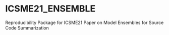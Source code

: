 # ICSME21_ENSEMBLE
Reproducibility Package for ICSME21 Paper on Model Ensembles for Source Code Summarization
